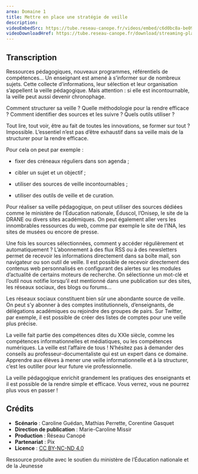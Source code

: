 ```yaml
---
area: Domaine 1
title: Mettre en place une stratégie de veille
description:
videoEmbedSrc: https://tube.reseau-canope.fr/videos/embed/c6d0bc8a-be09-4e15-a2f5-6aff8c3780ce
videoDownloadHref: https://tube.reseau-canope.fr/download/streaming-playlists/hls/videos/c6d0bc8a-be09-4e15-a2f5-6aff8c3780ce-1080-fragmented.mp4
---
```


## Transcription

Ressources pédagogiques, nouveaux programmes, référentiels de compétences… Un enseignant est amené à s’informer sur de nombreux sujets. Cette collecte d’informations, leur sélection et leur organisation s’appellent la veille pédagogique. Mais attention : si elle est incontournable, la veille peut aussi devenir chronophage.

Comment structurer sa veille ? Quelle méthodologie pour la rendre efficace ? Comment identifier des sources et les suivre ? Quels outils utiliser ?

Tout lire, tout voir, être au fait de toutes les innovations, se former sur tout ? Impossible. L’essentiel n’est pas d’être exhaustif dans sa veille mais de la structurer pour la rendre efficace.

Pour cela on peut par exemple :

- fixer des créneaux réguliers dans son agenda ;

- cibler un sujet et un objectif ;

- utiliser des sources de veille incontournables ;

- utiliser des outils de veille et de curation.

Pour réaliser sa veille pédagogique, on peut utiliser des sources dédiées comme le ministère de l’Éducation nationale, Éduscol, l’Onisep, le site de la DRANE ou divers sites académiques. On peut également aller vers les innombrables ressources du web, comme par exemple le site de l’INA, les sites de musées ou encore de presse.

Une fois les sources sélectionnées, comment y accéder régulièrement et automatiquement ? L’abonnement à des flux RSS ou à des newsletters permet de recevoir les informations directement dans sa boîte mail, son navigateur ou son outil de veille. Il est possible de recevoir directement des contenus web personnalisés en configurant des alertes sur les modules d’actualité de certains moteurs de recherche. On sélectionne un mot-clé et l’outil nous notifie lorsqu’il est mentionné dans une publication sur des sites, les réseaux sociaux, des blogs ou forums…

Les réseaux sociaux constituent bien sûr une abondante source de veille. On peut s’y abonner à des comptes institutionnels, d’enseignants, de délégations académiques ou rejoindre des groupes de pairs. Sur Twitter, par exemple, il est possible de créer des listes de comptes pour une veille plus précise.

La veille fait partie des compétences dites du XXIe siècle, comme les compétences informationnelles et médiatiques, ou les compétences numériques. La veille est l’affaire de tous ! N’hésitez pas à demander des conseils au professeur-documentaliste qui est un expert dans ce domaine. Apprendre aux élèves à mener une veille informationnelle et à la structurer, c’est les outiller pour leur future vie professionnelle.

La veille pédagogique enrichit grandement les pratiques des enseignants et il est possible de la rendre simple et efficace. Vous verrez, vous ne pourrez plus vous en passer !

## Crédits

- **Scénario** : Caroline Guédan, Mathias Perrette, Corentine Gasquet
- **Direction de publication** : Marie-Caroline Missir
- **Production** : Réseau Canopé
- **Partenariat** : Pix
- **Licence** : [CC BY-NC-ND 4.0](https://creativecommons.org/licenses/by-nc-nd/4.0/deed.fr)

Ressource produite avec le soutien du ministère de l’Éducation nationale et de la Jeunesse
